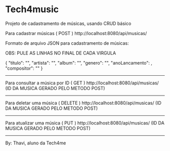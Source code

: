 # Tech4music
Projeto de cadastramento de músicas, usando CRUD básico

Para cadastrar músicas ( POST )
http://localhost:8080/api/musicas/

Formato de arquivo JSON para cadastramento de músicas:

OBS: PULE AS LINHAS NO FINAL DE CADA VIRGULA

{
    "titulo": "",
    "artista": "",
    "album": "",
    "genero": "",
    "anoLancamento": ,
    "compositor": ""
    }
__________________________________________

Para consultar a música por ID ( GET )
http://localhost:8080/api/musicas/ (ID DA MUSICA GERADO PELO METODO POST)
__________________________________________

Para deletar uma música ( DELETE )
http://localhost:8080/api/musicas/ (ID DA MUSICA GERADO PELO METODO POST)
__________________________________________

Para atualizar uma música ( PUT )
http://localhost:8080/api/musicas/ (ID DA MUSICA GERADO PELO METODO POST)
__________________________________________

By: Thavi, aluno da Tech4me 
